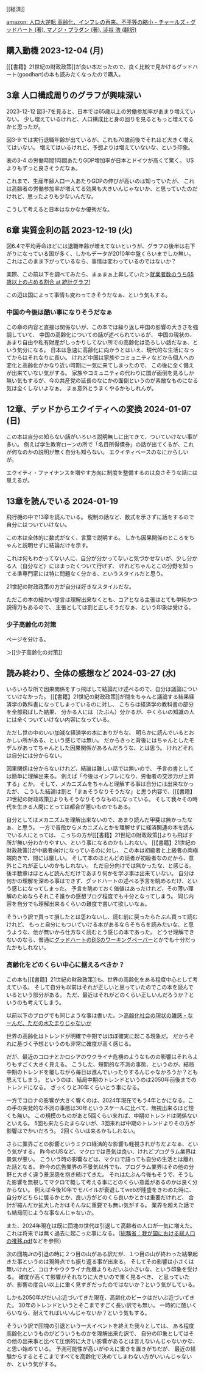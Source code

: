 [[経済]]

[amazon: 人口大逆転 高齢化、インフレの再来、不平等の縮小 - チャールズ・グッドハート (著), マノジ・プラダン (著), 澁谷 浩 (翻訳)](https://amzn.to/3VB8AIR)

## 購入動機 2023-12-04 (月)

[[【書籍】21世紀の財政政策]]が良い本だったので、良く比較で見かけるグッドハート(goodhart)の本も読みたくなったので購入。

## 3章 人口構成周りのグラフが興味深い

2023-12-12 図3-7を見ると、日本では65歳以上の労働参加率があまり増えていない。
少し増えているけれど、人口構成比と身の回りを見るともっと増えてるかと思ったが。

図3-9 では実行退職年齢が出ているが、これも70歳前後でそれほど大きく増えてはいない。
増えてはいるけれど、予想よりは増えていないな、という印象。

表の3-4 の労働時間1時間あたりGDP増加率が日本とドイツが高くて驚く。
USよりもずっと良さそうだなぁ。

これまで、生産年齢人口一人あたりGDPの伸びが高いのは知っていたが、
これは高齢者の労働参加率が増えてる効果も大きいんじゃないか、と思っていたのだけれど、思ったよりも少ないんだな。

こうして考えると日本はなかなか優秀だな。

## 6章 実質金利の話 2023-12-19 (火)

図6.4で平均寿命ほどには退職年齢が増えてないというが、グラフの後半は右下がりになっている国が多く、しかもデータが2010年中盤くらいまでしか無い。
これはこのまま下がっているなら、事情は変わっているのではないか？

実際、この前以下を調べてみたら、まぁまぁ上昇していた＞[就業者数のうち65歳以上の占める割合 at 統計グラフ!](https://karino2.github.io/TobinQJsonBackend/pages/labor_ratio.html)

この辺は国によって事情も変わってきそうだなぁ、という気もする。

### 中国の今後は酷い事になりそうだなぁ

この章の内容と直接は関係ないが、この本では繰り返し中国の影響の大きさを強調していて、
中国の高齢化についての話が述べられているが、
中国の現状の、あまり自由や私有財産がしっかりしてない所での高齢化は恐ろしい話だなぁ、という気分になる。
日本は急速に高齢化に向かうとはいえ、現代的な生活になってからはそれなりに長い。
けれど中国は家族やコミュニティなどから個人への変化と高齢化がかなり近い時期に一気に来てしまったので、
この後に全く備えが出来ていない気がする。
家族やコミュニティの代わりに国が面倒を見るしか無い気もするが、今の共産党の延長のなにかの面倒というのが素敵なものになる気は全くしないよなぁ。
まぁ意外とうまくやるかもしれんが。

## 12章、デッドからエクイティへの変換 2024-01-07 (日)

この本は自分の知らない話がいろいろ説明無しに出てきて、ついていけない事が多い。
例えば学生教育ローンの所で「名目所得債券」の話が出てくるが、これが何なのかの説明が無く自分も知らない。
エクイティベースのなにからしいが。

エクイティ・ファイナンスを増やす方向に制度を整備するのは良さそうな話には思えるが。

## 13章を読んでいる 2024-01-19

飛行機の中で13章を読んでいる。
税制の話など、数式を示さずに話をするので自分にはついていけない。

この本は全体的に数式がなく、言葉で説明する。
しかも因果関係のところをちゃんと説明せずに結論だけを示す。

これは何もわかってない人に、自分が分かってないと気づかせないが、少し分かる人（自分など）にはまったくついて行けず、
けれどちゃんとこの分野を知ってる準専門家には特に問題なく分かる、というスタイルだと思う。

21世紀の財政政策の方が自分ほ好きなスタイルだな。

ただこの本の細かい提言は理解出来なくとも、コアとなる主張はとても単純かつ説得力もあるので、
主張としては割と正しそうだなぁ、という印象は受ける。

### 少子高齢化の対策

ページを分ける。

＞[[少子高齢化の対策]]

## 読み終わり、全体の感想など 2024-03-27 (水)

いろいろな所で因果関係をすっ飛ばして結論だけ述べるので、自分は議論についていけなかった。
[[【書籍】21世紀の財政政策]]が間をちゃんと議論する結果経済学の教科書になってしまっているのに対し、
こちらは経済学の教科書の部分を全部飛ばした結果、
分かる人には（たぶん）分かるが、中くらいの知識の人には全くついていけない内容になっている。

ただし世の中のいい加減な経済学の本にありがちな、
明らかに読んでいるとおかしい所がある、という感じでは無い。
だからきっと背後にはちゃんとしたモデルがあってちゃんとした因果関係があるんだろうな、とは思う。
けれどそれは自分には分からない。

因果関係は分からないけれど、結論は難しい話では無いので、
予言の書としては簡単に理解出来る。
例えば「今後はインフレになり、労働者の交渉力が上昇する」とか。
そして、メカニズムをちゃんと理解する事は自分には出来なかったが、
こうした結論は割と「まぁそうなりそうだな」と思う内容で、[[【書籍】21世紀の財政政策]]よりもそうなりそうなものになっている。
そして我々その時代を生きる人間にとっては都合が悪いものでもある。

自分としてはメカニズムを理解出来ないので、あまり読んだ甲斐は無かったなぁ、と思う。
一方で普段からメカニズムとかを理解せずに経済関連の本を読んでいる人にとっては、
こっちの方が[[【書籍】21世紀の財政政策]]よりも飛ばす所が無い分わかりやすい、という事になるのかもしれない。
[[【書籍】21世紀の財政政策]]が中級者向けになっているのに対し、
この本は初級者と上級者の両極端向きで、間には厳しい。
そして本のほとんどの読者が初級者なのだから、意外とこれが正しいのかもしれない。
ただ自分向けでは無かったな、と感じる。
後半数章はほとんど読んだだけであまり何かを学ぶ事は出来ていない。
自分は何かの理解を深める事はできず、グッドハートの述べる予言を眺めるだけ、という感じになってしまった。
予言を眺めておく価値はあったけれど、その薄い理解のためならそれこそ誰かの感想ブログ程度でも十分となってしまう。
同じ内容を自分でも理解出来るくらいの難度で書いて欲しいなぁ。

そういう訳で買って損したとは思わないし、読む前に戻ったらたぶん買って読むけれど、
もっと自分にもついていける本があるならそちらを読みたいな、と思うような、他が無いから仕方なく読むとう感じの本であった。
どうせ理解できないのなら、普通に[グッドハートのBISのワーキングペーパー](https://www.bis.org/publ/work656.pdf)とかでも十分だったかもしれない。

### 高齢化をどのくらい中心に据えるべきか？

この本も[[【書籍】21世紀の財政政策]]も、世界の高齢化をある程度中心として考えている。
そして自分も以前はそれが正しいと思っていたのでこの本を読んでいるという部分がある。
ただ、最近はそれがどのくらい正しいんだろうか？というのも考えてしまう。

以前以下のブログでも同じような事は書いた。＞[高齢化社会の現状の雑感 - なーんだ、ただの水たまりじゃないか](https://karino2.github.io/2023/01/30/aged_population_current_status.html)

世界の高齢化はトレンドが明確で中期ではほぼ確実に起こる現象だ。
だからそれに基づく予想というのも非常に確度が高く感じる。

だが、最近のコロナとかロシアのウクライナ危機のようなものの影響はそれらよりもすごく大きく見える。
こうした、短期的な不測の事態、というのが、結局中期のトレンドを覆しながら毎日は進んでいったりするんじゃなかろうか？とも思えてしまう。
というのは、結局中期のトレンドというのは2050年前後までのトレンドになる。
ざっくりと30年くらいとう事になる。

一方でコロナの影響が大きく響くのは、2024年現在でもう4年とかになる。この手の突発的な不測の事態は30年というスケールに比べて、無視出来るほど短くも無い。
この規模のものがあと5回くらい来れば、中期のトレンドは関係ないといえる。
5回も来たらたまらないが、3回来れば中期のトレンドよりその方が影響はでかいだろう。
2回くらいは来るかもしれない。

さらに業界ごとの影響というミクロ経済的な影響も軽視されがちだよなぁ、という気がする。
昨今のUSなど、マクロでは景気は良い、けれどプログラム業界は景気が悪い。
こういう時の影響などは、マクロで語っても自分の生活とは離れた話となる。
昨今の広告業界の不景気以外でも、プログラム業界はその他の分野と大きく違う景況感を抱き続けてきた。
それはたぶん今後もそうで、そうした影響を無視してマクロで概して考える事にどのくらい意義があるのかは良く分からない。
例えば今後10年でモバイルが衰退してwebが隆盛をきわめた時に、自分がどちらに居るかとか、良い方がどのくら良いかとかは重要だけれど、
合計が縮んだか拡大したかはそんなに重要でも無い気がする。
業界を超えた話でも結局同じような事なんじゃないか。

また、2024年現在は既に団塊の世代は引退して高齢者の人口が一気に増えた。これは将来では無く過去に起こった事になる。（[総務省：我が国における総人口の推移.pdf](https://www.soumu.go.jp/main_content/000273900.pdf)などを参照）

次の団塊Jrの引退の時に２つ目の山がある訳だが、１つ目の山が終わった結果起きた事というのは現時点でも振り返る事が出来る。
そしてその影響は小さくは無いけれど、コロナやウクライナ危機よりもだいぶ小さいな、という印象を受ける。
確度が高くて影響がそれなりに大きいので重く見るべき、
と思っていたが、影響の度合い以上に重く見すぎだったのではないか？という気がしている。

しかも2050年がだいぶ近づいてきた現在、高齢化のピークはだいぶ近づいてきた。
30年のトレンドというとそこまですごく長い訳でも無い。
一時的に酷いくらいなら、耐えてればいいんじゃないか？という気もする。

そういう訳で団塊の引退という一大イベントを終えた我々としては、
ある程度高齢化というものがどういうものかを理解出来た訳で、
自分の印象としてはその他の出来事と比べて圧倒的に大きい影響があるとは言えないんじゃないかな、
と思い始めている。
予測可能性が高いがゆえに重きを置きがちだが、
最近の経験からするとそこまですべてを高齢化で決めてしまわない方がいいんじゃないか、という気がする。